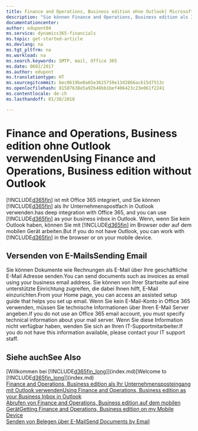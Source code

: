 ```yaml
---
title: Finance and Operations, Business edition ohne Outlook| Microsoft Docs verwenden
description: "Sie können Finance and Operations, Business edition als Ihr Geschäftseingang in Outlook verwenden, da es mit Office 365 integriert ist, aber Sie ohne Outlook in einem Browser oder auf dem mobilen Gerät auch bearbeiten können."
documentationcenter: 
author: edupont04
ms.service: dynamics365-financials
ms.topic: get-started-article
ms.devlang: na
ms.tgt_pltfrm: na
ms.workload: na
ms.search.keywords: SMTP, mail, Office 365
ms.date: 0602/2017
ms.author: edupont
ms.translationtype: HT
ms.sourcegitcommit: bec0619be0a65e3625759e13d2866ac615d7513c
ms.openlocfilehash: 81587638e5a92b48bb1bef406423c23e061f2241
ms.contentlocale: de-ch
ms.lasthandoff: 01/30/2018

---
```

# <a name="using-finance-and-operations-business-edition-without-outlook"></a><span data-ttu-id="b9948-103">Finance and Operations, Business edition ohne Outlook verwenden</span><span class="sxs-lookup"><span data-stu-id="b9948-103">Using Finance and Operations, Business edition without Outlook</span></span>
[!INCLUDE[d365fin](includes/d365fin_md.md)] <span data-ttu-id="b9948-104">ist mit Office 365  integriert, und Sie können [!INCLUDE[d365fin](includes/d365fin_md.md)] als Ihr Unternehmenspostfach in Outlook verwenden.</span><span class="sxs-lookup"><span data-stu-id="b9948-104">has deep integration with Office 365, and you can use [!INCLUDE[d365fin](includes/d365fin_md.md)] as your business inbox in Outlook.</span></span> <span data-ttu-id="b9948-105">Wenn, wenn Sie kein Outlook haben, können Sie mit [!INCLUDE[d365fin](includes/d365fin_md.md)] im Browser oder auf dem mobilen Gerät arbeiten.</span><span class="sxs-lookup"><span data-stu-id="b9948-105">But if you do not have Outlook, you can work with [!INCLUDE[d365fin](includes/d365fin_md.md)] in the browser or on your mobile device.</span></span>  

## <a name="sending-email"></a><span data-ttu-id="b9948-106">Versenden von E-Mails</span><span class="sxs-lookup"><span data-stu-id="b9948-106">Sending Email</span></span>
<span data-ttu-id="b9948-107">Sie können Dokumente wie Rechnungen als E-Mail über Ihre geschäftliche E-Mail Adresse senden.</span><span class="sxs-lookup"><span data-stu-id="b9948-107">You can send documents such as invoices as email using your business email address.</span></span> <span data-ttu-id="b9948-108">Sie können von Ihrer Startseite auf eine unterstützte Einrichtung zugreifen, die dabei Ihnen hilft, E-Mail einzurichten.</span><span class="sxs-lookup"><span data-stu-id="b9948-108">From your Home page, you can access an assisted setup guide that helps you set up email.</span></span> <span data-ttu-id="b9948-109">Wenn Sie kein E-Mail-Konto in Office 365 verwenden, müssen Sie technische Informationen über Ihren E-Mail Server angeben.</span><span class="sxs-lookup"><span data-stu-id="b9948-109">If you do not use an Office 365 email account, you must specify technical information about your mail server.</span></span> <span data-ttu-id="b9948-110">Wenn Sie diese Information nicht verfügbar haben, wenden Sie sich an Ihren IT-Supportmitarbeiter.</span><span class="sxs-lookup"><span data-stu-id="b9948-110">If you do not have this information available, please contact your IT support staff.</span></span>  


## <a name="see-also"></a><span data-ttu-id="b9948-111">Siehe auch</span><span class="sxs-lookup"><span data-stu-id="b9948-111">See Also</span></span>
<span data-ttu-id="b9948-112">[Willkommen bei [!INCLUDE[d365fin_long](includes/d365fin_long_md.md)]](index.md)</span><span class="sxs-lookup"><span data-stu-id="b9948-112">[Welcome to [!INCLUDE[d365fin_long](includes/d365fin_long_md.md)]](index.md)</span></span>  
[<span data-ttu-id="b9948-113">Finance and Operations, Business edition als Ihr Unternehmensposteingang mit Outlook verwenden</span><span class="sxs-lookup"><span data-stu-id="b9948-113">Using Finance and Operations, Business edition as your Business Inbox in Outlook</span></span>](madeira-outlook.md)  
[<span data-ttu-id="b9948-114">Abrufen von Finance and Operations, Business edition auf dem mobilen Gerät</span><span class="sxs-lookup"><span data-stu-id="b9948-114">Getting Finance and Operations, Business edition on my Mobile Device</span></span>](install-mobile-app.md)  
[<span data-ttu-id="b9948-115">Senden von Belegen über E-Mail</span><span class="sxs-lookup"><span data-stu-id="b9948-115">Send Documents by Email</span></span>](ui-how-send-documents-email.md)

